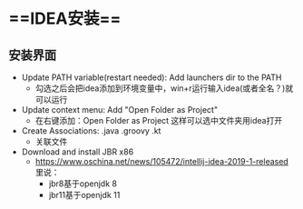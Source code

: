 
# **==IDEA安装==**
## 安装界面
- Update PATH variable(restart needed): Add launchers dir to the PATH
    - 勾选之后会把idea添加到环境变量中，win+r运行输入idea(或者全名？)就可以运行
- Update context menu: Add "Open Folder as Project" 
    - 在右键添加：Open Folder as Project   这样可以选中文件夹用idea打开
- Create Associations: .java .groovy .kt
    - 关联文件
- Download and install JBR x86
    - https://www.oschina.net/news/105472/intellij-idea-2019-1-released 里说：
        - jbr8基于openjdk 8 
        - jbr11基于openjdk 11